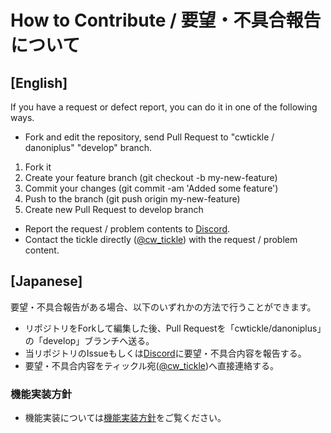 # How to Contribute / 要望・不具合報告について

## [English]

If you have a request or defect report, you can do it in one of the following ways.

- Fork and edit the repository, send Pull Request to "cwtickle / danoniplus" "develop" branch.

1. Fork it
1. Create your feature branch (git checkout -b my-new-feature)
1. Commit your changes (git commit -am 'Added some feature')
1. Push to the branch (git push origin my-new-feature)
1. Create new Pull Request to develop branch

- Report the request / problem contents to [Discord](https://discord.com/channels/698460971231870977/944491021918683196).  
- Contact the tickle directly ([@cw_tickle](https://twitter.com/cw_tickle)) with the request / problem content.

## [Japanese]

要望・不具合報告がある場合、以下のいずれかの方法で行うことができます。

- リポジトリをForkして編集した後、Pull Requestを「cwtickle/danoniplus」の「develop」ブランチへ送る。
- 当リポジトリのIssueもしくは[Discord](https://discord.com/channels/698460971231870977/944491021918683196)に要望・不具合内容を報告する。  
- 要望・不具合内容をティックル宛([@cw_tickle](https://x.com/cw_tickle))へ直接連絡する。

### 機能実装方針

- 機能実装については[機能実装方針](https://github.com/cwtickle/danoniplus/wiki/FunctionalPolicy)をご覧ください。

